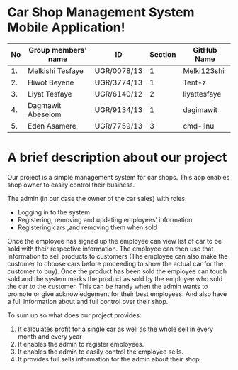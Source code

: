 # Car Shop Management System Mobile Application!

| No |Group members' name |ID            |Section  |GitHub Name  | 
|----|--------------------|------------- |---------|-------------|
| 1. | Melkishi Tesfaye   | UGR/0078/13  | 1       | Melki123shi |
| 2. | Hiwot Beyene       | UGR/3774/13  | 1       | Tent-z      |
| 3. | Liyat Tesfaye      | UGR/6140/12  | 2       | liyattesfaye|
| 4. | Dagmawit Abeselom  | UGR/9134/13  | 1       | dagimawit   |
| 5. | Eden Asamere       | UGR/7759/13  | 3       | cmd-linu    |

# A brief description about our project

Our project is a simple management system for car shops. This app enables shop owner to easily control their business.

The admin (in our case the owner of the car sales) with roles:
*	Logging in to the system
* Registering, removing and updating employees’ information 
*	Registering cars ,and removing them when sold



Once the employee has signed up the employee can view list of car to be sold with their respective information. The employee can then use that information to sell products to customers (The employee can also make the customer to choose cars before proceeding to show the actual car for the customer to buy). Once the product has been sold the employee can touch sold and the system marks the product as sold by the employee who sold the car to the customer. This can be handy when the admin wants to promote or give acknowledgement for their best employees. And also have a full information about and full control over their shop.

To sum up so what does our project provides:
1. It calculates profit for a single car as well as the whole sell in every month and every year
2. It enables the admin to register employees.
3. It enables the admin to easily control the employee sells. 
4. It provides full sells information for the admin about their shop.

